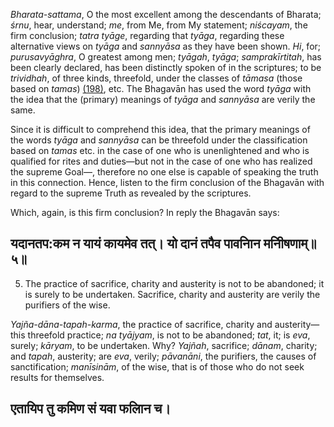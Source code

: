 *Bharata-sattama*, O the most excellent among the descendants of Bharata; *śrnu*, hear, understand; *me*, from Me, from My statement; *niścayam*, the firm conclusion; *tatra tyāge*, regarding that *tyāga*, regarding these alternative views on *tyāga* and *sannyāsa* as they have been shown. *Hi*, for; *purusavyāghra*, O greatest among men; *tyāgah*, *tyāga*; *samprakīrtitah*, has been clearly declared, has been distinctly spoken of in the scriptures; to be *trividhah*, of three kinds, threefold, under the classes of *tāmasa* (those based on *tamas*) [\(198\)](#page--1-0), etc. The Bhagavān has used the word *tyāga* with the idea that the (primary) meanings of *tyāga* and *sannyāsa* are verily the same.

Since it is difficult to comprehend this idea, that the primary meanings of the words *tyāga* and *sannyāsa* can be threefold under the classification based on *tamas* etc. in the case of one who is unenlightened and who is qualified for rites and duties—but not in the case of one who has realized the supreme Goal—, therefore no one else is capable of speaking the truth in this connection. Hence, listen to the firm conclusion of the Bhagavān with regard to the supreme Truth as revealed by the scriptures.

Which, again, is this firm conclusion? In reply the Bhagavān says:

## यदानतप:कम न यायं कायमेव तत्। यो दानं तपैव पावनािन मनीिषणाम्॥५॥

5. The practice of sacrifice, charity and austerity is not to be abandoned; it is surely to be undertaken. Sacrifice, charity and austerity are verily the purifiers of the wise.

*Yajña-dāna-tapah-karma*, the practice of sacrifice, charity and austerity—this threefold practice; *na tyājyam*, is not to be abandoned; *tat*, it; is *eva*, surely; *kāryam*, to be undertaken. Why? *Yajñah*, sacrifice; *dānam*, charity; and *tapah*, austerity; are *eva*, verily; *pāvanāni*, the purifiers, the causes of sanctification; *manīsinām*, of the wise, that is of those who do not seek results for themselves.

## एतायिप तु कमिण सं यवा फलािन च।